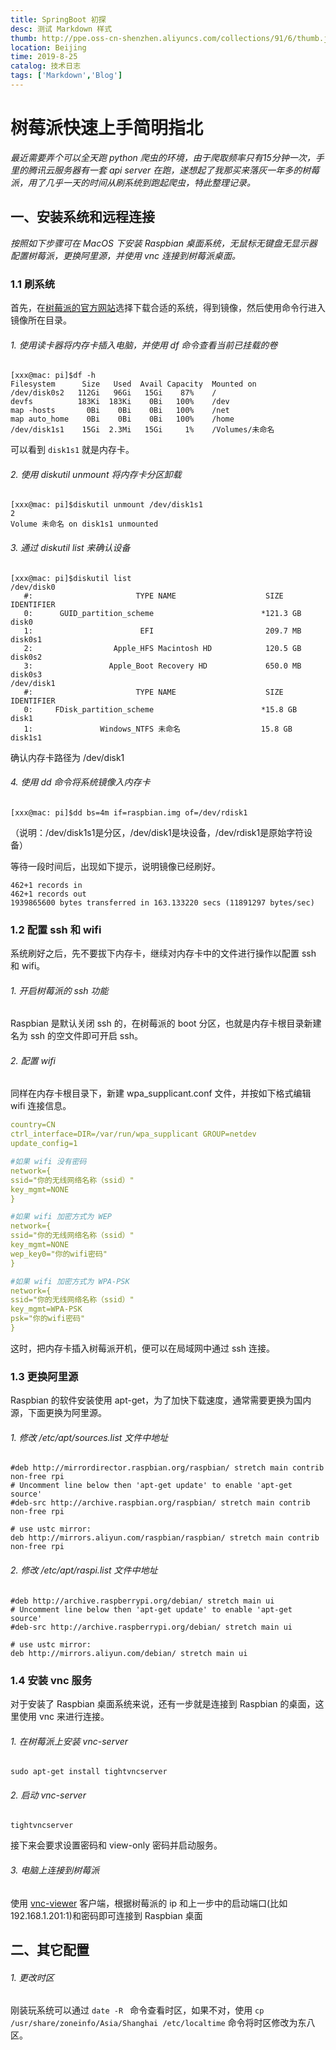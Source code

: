 ```yaml
---
title: SpringBoot 初探
desc: 测试 Markdown 样式
thumb: http://ppe.oss-cn-shenzhen.aliyuncs.com/collections/91/6/thumb.jpg
location: Beijing
time: 2019-8-25
catalog: 技术日志
tags: ['Markdown','Blog']
---
```



# 树莓派快速上手简明指北

*最近需要弄个可以全天跑 python 爬虫的环境，由于爬取频率只有15分钟一次，手里的腾讯云服务器有一套 api server 在跑，遂想起了我那买来落灰一年多的树莓派，用了几乎一天的时间从刷系统到跑起爬虫，特此整理记录。*

## 一、安装系统和远程连接

*按照如下步骤可在 MacOS 下安装 Raspbian 桌面系统，无鼠标无键盘无显示器配置树莓派，更换阿里源，并使用 vnc 连接到树莓派桌面。*



### 1.1 刷系统

首先，在[树莓派的官方网站](http://www.raspberrypi.org/downloads)选择下载合适的系统，得到镜像，然后使用命令行进入镜像所在目录。

###### 1. 使用读卡器将内存卡插入电脑，并使用 df 命令查看当前已挂载的卷

```shell
[xxx@mac: pi]$df -h
Filesystem      Size   Used  Avail Capacity  Mounted on
/dev/disk0s2   112Gi   96Gi   15Gi    87%    /
devfs          183Ki  183Ki    0Bi   100%    /dev
map -hosts       0Bi    0Bi    0Bi   100%    /net
map auto_home    0Bi    0Bi    0Bi   100%    /home
/dev/disk1s1    15Gi  2.3Mi   15Gi     1%    /Volumes/未命名
```

可以看到 `disk1s1` 就是内存卡。



###### 2. 使用 diskutil unmount 将内存卡分区卸载

```shell
[xxx@mac: pi]$diskutil unmount /dev/disk1s1
2
Volume 未命名 on disk1s1 unmounted
```



###### 3. 通过 diskutil list 来确认设备

```shell
[xxx@mac: pi]$diskutil list
/dev/disk0
   #:                       TYPE NAME                    SIZE       IDENTIFIER
   0:      GUID_partition_scheme                        *121.3 GB   disk0
   1:                        EFI                         209.7 MB   disk0s1
   2:                  Apple_HFS Macintosh HD            120.5 GB   disk0s2
   3:                 Apple_Boot Recovery HD             650.0 MB   disk0s3
/dev/disk1
   #:                       TYPE NAME                    SIZE       IDENTIFIER
   0:     FDisk_partition_scheme                        *15.8 GB    disk1
   1:               Windows_NTFS 未命名                  15.8 GB    disk1s1
```

确认内存卡路径为 /dev/disk1



###### 4. 使用 dd 命令将系统镜像入内存卡

```shell
[xxx@mac: pi]$dd bs=4m if=raspbian.img of=/dev/rdisk1
```

（说明：/dev/disk1s1是分区，/dev/disk1是块设备，/dev/rdisk1是原始字符设备）

等待一段时间后，出现如下提示，说明镜像已经刷好。

```shell
462+1 records in
462+1 records out
1939865600 bytes transferred in 163.133220 secs (11891297 bytes/sec)
```



### 1.2 配置 ssh 和 wifi

系统刷好之后，先不要拔下内存卡，继续对内存卡中的文件进行操作以配置 ssh 和 wifi。

###### 1. 开启树莓派的 ssh 功能

Raspbian 是默认关闭 ssh 的，在树莓派的 boot 分区，也就是内存卡根目录新建名为 ssh 的空文件即可开启 ssh。



###### 2. 配置 wifi

同样在内存卡根目录下，新建 wpa_supplicant.conf 文件，并按如下格式编辑 wifi 连接信息。

```yaml
country=CN
ctrl_interface=DIR=/var/run/wpa_supplicant GROUP=netdev
update_config=1

#如果 wifi 没有密码
network={
ssid="你的无线网络名称（ssid）"
key_mgmt=NONE
}

#如果 wifi 加密方式为 WEP
network={
ssid="你的无线网络名称（ssid）"
key_mgmt=NONE
wep_key0="你的wifi密码"
}

#如果 wifi 加密方式为 WPA-PSK
network={
ssid="你的无线网络名称（ssid）"
key_mgmt=WPA-PSK
psk="你的wifi密码"
}
```

这时，把内存卡插入树莓派开机，便可以在局域网中通过 ssh 连接。



### 1.3 更换阿里源

Raspbian 的软件安装使用 apt-get，为了加快下载速度，通常需要更换为国内源，下面更换为阿里源。

###### 1. 修改 /etc/apt/sources.list 文件中地址

```shell
#deb http://mirrordirector.raspbian.org/raspbian/ stretch main contrib non-free rpi
# Uncomment line below then 'apt-get update' to enable 'apt-get source'
#deb-src http://archive.raspbian.org/raspbian/ stretch main contrib non-free rpi

# use ustc mirror:
deb http://mirrors.aliyun.com/raspbian/raspbian/ stretch main contrib non-free rpi
```



###### 2. 修改 /etc/apt/raspi.list 文件中地址

```shell
#deb http://archive.raspberrypi.org/debian/ stretch main ui
# Uncomment line below then 'apt-get update' to enable 'apt-get source'
#deb-src http://archive.raspberrypi.org/debian/ stretch main ui

# use ustc mirror:
deb http://mirrors.aliyun.com/debian/ stretch main ui
```



### 1.4 安装 vnc 服务

对于安装了 Raspbian 桌面系统来说，还有一步就是连接到 Raspbian 的桌面，这里使用 vnc 来进行连接。

###### 1. 在树莓派上安装 vnc-server

```shell
sudo apt-get install tightvncserver  
```



###### 2. 启动 vnc-server

```sehll
tightvncserver
```

接下来会要求设置密码和 view-only 密码并启动服务。



###### 3. 电脑上连接到树莓派

使用 [vnc-viewer](https://www.realvnc.com/download/viewer/) 客户端，根据树莓派的 ip 和上一步中的启动端口(比如 192.168.1.201:1)和密码即可连接到 Raspbian 桌面



## 二、其它配置

###### 1. 更改时区

刚装玩系统可以通过 `date -R ` 命令查看时区，如果不对，使用 `cp /usr/share/zoneinfo/Asia/Shanghai /etc/localtime` 命令将时区修改为东八区。

